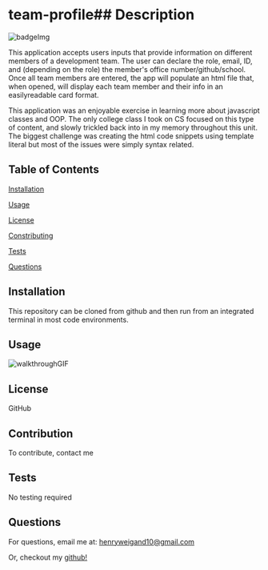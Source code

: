 # team-profile## Description

![badgeImg](https://shields.io/badge/license-MIT-green)

This application accepts users inputs that provide information on different members of a development team. The user can declare the role, email, ID, and (depending on the role) the member's office number/github/school. Once all team members are entered, the app will populate an html file that, when opened, will display each team member and their info in an easilyreadable card format.  

This application was an enjoyable exercise in learning more about javascript classes and OOP. The only college class I took on CS focused on this type of content, and slowly trickled back into in my memory throughout this unit. The biggest challenge was creating the html code snippets using template literal but most of the issues were simply syntax related. 


## Table of Contents 

[Installation](#Installation)
    
[Usage](#usage)
    
[License](#License)
    
[Constributing](#Constributing)
    
[Tests](#Tests)
    
[Questions](#Questions)
    
    
## Installation
    
This repository can be cloned from github and then run from an integrated terminal in most code environments.
    
    
## Usage
    
![walkthroughGIF](./Assets/teamProfile-walkthrougGIF.gif)
    
    
## License 
    
GitHub
    
    
## Contribution 
    
To contribute, contact me
    
    
## Tests
    
No testing required
    
    
## Questions
    
For questions, email me at: henryweigand10@gmail.com
    
Or, checkout my [github!](github.com/hcweigand10)